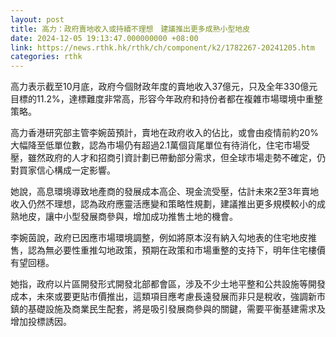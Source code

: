 ```yaml
---
layout: post
title: 高力：政府賣地收入或持續不理想　建議推出更多成熟小型地皮
date: 2024-12-05 19:13:47.000000000 +08:00
link: https://news.rthk.hk/rthk/ch/component/k2/1782267-20241205.htm
categories: rthk
---
```


高力表示截至10月底，政府今個財政年度的賣地收入37億元，只及全年330億元目標的11.2%，達標難度非常高，形容今年政府和持份者都在複雜市場環境中重整策略。

高力香港研究部主管李婉茵預計，賣地在政府收入的佔比，或會由疫情前約20%大幅降至低單位數，認為市場仍有超過2.1萬個貨尾單位有待消化，住宅市場受壓，雖然政府的人才和招商引資計劃已帶動部分需求，但全球市場走勢不確定，仍對買家信心構成一定影響。

她說，高息環境導致地產商的發展成本高企、現金流受壓，估計未來2至3年賣地收入仍然不理想，認為政府應靈活應變和策略性規劃，建議推出更多規模較小的成熟地皮，讓中小型發展商參與，增加成功推售土地的機會。

李婉茵說，政府已因應市場環境調整，例如將原本沒有納入勾地表的住宅地皮推售，認為無必要性重推勾地政策，預期在政策和市場重整的支持下，明年住宅樓價有望回穩。

她指，政府以片區開發形式開發北部都會區，涉及不少土地平整和公共設施等開發成本，未來或要更貼市價推出，這類項目應考慮長遠發展而非只是稅收，強調新市鎮的基礎設施及商業民生配套，將是吸引發展商參與的關鍵，需要平衡基建需求及增加投標誘因。
